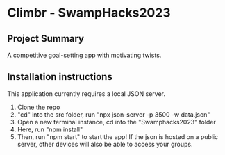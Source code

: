 # Climbr - SwampHacks2023

## Project Summary
A competitive goal-setting app with motivating twists.


## Installation instructions

This application currently requires a local JSON server.

1. Clone the repo
2. "cd" into the src folder, run "npx json-server -p 3500 -w data.json"
3. Open a new terminal instance, cd into the "Swamphacks2023" folder
4. Here, run "npm install"
5. Then, run "npm start" to start the app! If the json is hosted on a public server, other devices will also be able to access your groups.